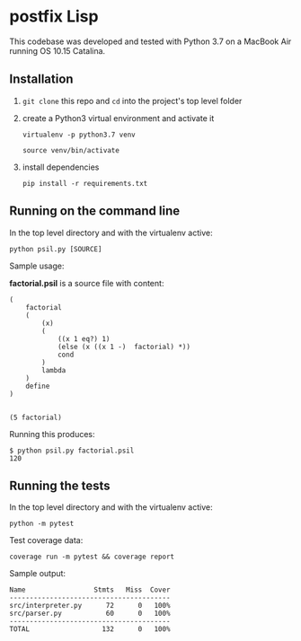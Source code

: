 # postfix Lisp

This codebase was developed and tested with Python 3.7 on a MacBook Air running OS 10.15 Catalina.

## Installation

1. `git clone` this repo and `cd` into the project's top level folder

1. create a Python3 virtual environment and activate it

   `virtualenv -p python3.7 venv`

   `source venv/bin/activate`

1. install dependencies

   `pip install -r requirements.txt`

## Running on the command line

In the top level directory and with the virtualenv active:

`python psil.py [SOURCE]`

Sample usage:

**factorial.psil** is a source file with content:

```
(
    factorial
    (
        (x)
        (
            ((x 1 eq?) 1)
            (else (x ((x 1 -)  factorial) *))
            cond
        )
        lambda
    )
    define
)


(5 factorial)
```

Running this produces:

```
$ python psil.py factorial.psil
120
```

## Running the tests

In the top level directory and with the virtualenv active:

`python -m pytest`

Test coverage data:

`coverage run -m pytest && coverage report`

Sample output:

```
Name                 Stmts   Miss  Cover
----------------------------------------
src/interpreter.py      72      0   100%
src/parser.py           60      0   100%
----------------------------------------
TOTAL                  132      0   100%
```
